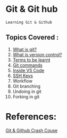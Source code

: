 **Git & Git hub**
=
    Learning Git & Github 
Topics Covered :
-
  1.   [What is git?](https://github.com/ShrikanthDeva/Git-GitHub/blob/main/Chapter-1-What-is-Git.md)
  2.   [What is version control?](https://github.com/ShrikanthDeva/Git-GitHub/blob/main/Chapter-2-What-is-Version-control-system.md)
  3.   [Terms to be learnt](https://github.com/ShrikanthDeva/Git-GitHub/blob/main/Chapter-3-Terms.md)
  4.   [Git commands](https://github.com/ShrikanthDeva/Git-GitHub/blob/main/Chapter-4-Git-Commands.md)
  5.   [Inside VS Code](https://github.com/ShrikanthDeva/Git-GitHub/blob/main/Chapter-5-Inside-VSC.md)
  6.   [SSH Keys](https://github.com/ShrikanthDeva/Git-GitHub/blob/main/Chapter-6-SSH-Keys.md)
  7.   Workflow
  8.   Git branching
  9.   Undoing in git
 10.   Forking in git

References:
=

[Git & Github Crash Couse](https://www.youtube.com/watch?v=RGOj5yH7evk)

